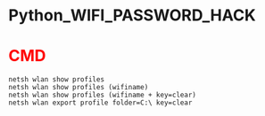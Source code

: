 # Python_WIFI_PASSWORD_HACK

<h1 style='color: red'> CMD </h1>

```
netsh wlan show profiles
netsh wlan show profiles (wifiname)
netsh wlan show profiles (wifiname + key=clear)
netsh wlan export profile folder=C:\ key=clear
```

